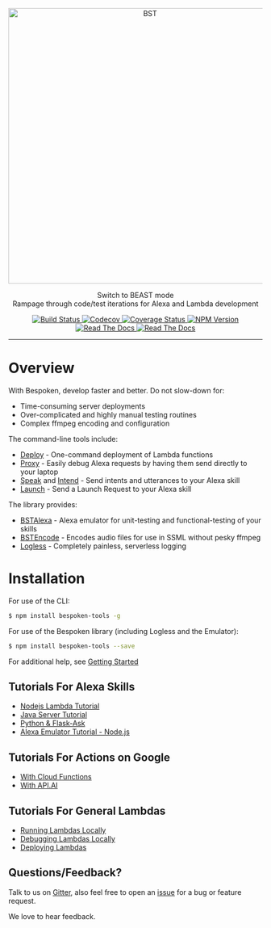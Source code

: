<p align="center">
  <a href="https://bespoken.tools/">
    <img alt="BST" src="https://bespoken.io/wp-content/uploads/Bespoken-Logo-RGB-e1500333659572.png" width="546">
  </a>
</p>

<p align="center">
  Switch to BEAST mode<br>
  Rampage through code/test iterations for Alexa and Lambda development
</p>

<p align="center">
    <a href="https://travis-ci.org/bespoken/bst">
        <img alt="Build Status" class="badge" src="https://travis-ci.org/bespoken/bst.svg?branch=master">
    </a>
    <a href="https://codecov.io/gh/bespoken/bst">
      <img src="https://codecov.io/gh/bespoken/bst/branch/master/graph/badge.svg" alt="Codecov" />
    </a>
    <a href='https://coveralls.io/github/bespoken/bst?branch=master'>
        <img src='https://coveralls.io/repos/github/bespoken/bst/badge.svg?branch=master' alt='Coverage Status' />
    </a>
    <a href="https://www.npmjs.com/package/bespoken-tools">
        <img alt="NPM Version" class="badge" src="https://img.shields.io/npm/v/bespoken-tools.svg">
    </a>
    <a href="http://docs.bespoken.tools/">
        <img alt="Read The Docs" class="badge" src="https://img.shields.io/badge/docs-latest-brightgreen.svg?style=flat">
    </a>
    <a href="https://gitter.im/bespoken/bst?utm_source=badge&utm_medium=badge&utm_campaign=pr-badge&utm_content=badge">
        <img alt="Read The Docs" class="badge" src="https://badges.gitter.im/bespoken/bst.svg">
    </a>
</p>

---
# Overview
With Bespoken, develop faster and better. Do not slow-down for:

* Time-consuming server deployments
* Over-complicated and highly manual testing routines
* Complex ffmpeg encoding and configuration

The command-line tools include:

* [Deploy](http://docs.bespoken.tools/en/latest/commands/deploy) - One-command deployment of Lambda functions  
* [Proxy](http://docs.bespoken.tools/en/latest/commands/proxy) - Easily debug Alexa requests by having them send directly to your laptop  
* [Speak](http://docs.bespoken.tools/en/latest/commands/speak) and [Intend](http://docs.bespoken.tools/en/latest/commands/intend) - Send intents and utterances to your Alexa skill
* [Launch](http://docs.bespoken.tools/en/latest/commands/launch) - Send a Launch Request to your Alexa skill

The library provides:

* [BSTAlexa](http://docs.bespoken.tools/en/latest/api/classes/bstalexa.html) - Alexa emulator for unit-testing and functional-testing of your skills
* [BSTEncode](http://docs.bespoken.tools/en/latest/api/classes/bstencode.html) - Encodes audio files for use in SSML without pesky ffmpeg
* [Logless](http://docs.bespoken.tools/en/latest/api/classes/logless.html) - Completely painless, serverless logging

# Installation

For use of the CLI:

```bash
$ npm install bespoken-tools -g
```

For use of the Bespoken library (including Logless and the Emulator):

```bash
$ npm install bespoken-tools --save
```

For additional help, see [Getting Started](http://docs.bespoken.tools/en/latest/getting_started)

## Tutorials For Alexa Skills
* [Nodejs Lambda Tutorial](http://docs.bespoken.tools/en/latest/tutorials/tutorial_lambda_nodejs)
* [Java Server Tutorial](http://docs.bespoken.tools/en/latest/tutorials/tutorial_local_server_java)
* [Python & Flask-Ask](http://docs.bespoken.tools/en/latest/tutorials/tutorial_flask_ask_python)
* [Alexa Emulator Tutorial - Node.js](http://docs.bespoken.tools/en/latest/tutorials/tutorial_bst_emulator_nodejs)

## Tutorials For Actions on Google
* [With Cloud Functions](http://docs.bespoken.tools/en/latest/tutorials/tutorial_cloud_function)
* [With API.AI](http://docs.bespoken.tools/en/latest/tutorials/tutorial_configuring_api_ai)

## Tutorials For General Lambdas
* [Running Lambdas Locally](http://docs.bespoken.tools/en/latest/tutorials/tutorial_lambda_local)
* [Debugging Lambdas Locally](http://docs.bespoken.tools/en/latest/tutorials/tutorial_lambda_debugger)
* [Deploying Lambdas](http://docs.bespoken.tools/en/latest/tutorials/tutorial_lambda_deploy)

## Questions/Feedback?

Talk to us on [Gitter](https://gitter.im/bespoken/bst), also feel free to open an [issue](https://github.com/bespoken/bst/issues/new) for a bug or feature request.

We love to hear feedback.
